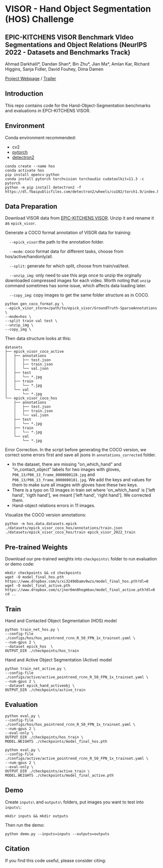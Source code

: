# VISOR - Hand Object Segmentation (HOS) Challenge 
## EPIC-KITCHENS VISOR Benchmark VIdeo Segmentations and Object Relations (NeurIPS 2022 - Datasets and Benchmarks Track)

Ahmad Darkhalil*, Dandan Shan*, Bin Zhu*, Jian Ma*, Amlan Kar, Richard Higgins, Sanja Fidler, David Fouhey, Dima Damen


[Project Webpage](https://epic-kitchens.github.io/VISOR/) / [Trailer](https://www.youtube.com/watch?v=yGodQAbYW_E) 
## Introduction
This repo contains code for the Hand-Object-Segmentation benchmarks and evaluations in EPCI-KITCHENS VISOR.


## Environment

Conda environment recommended:
- cv2
- [pytorch](https://pytorch.org/get-started/locally/)
- [detectron2](https://github.com/facebookresearch/detectron2)
```
conda create --name hos
conda activate hos
pip install opencv-python
conda install pytorch torchvision torchaudio cudatoolkit=11.3 -c pytorch
python -m pip install detectron2 -f https://dl.fbaipublicfiles.com/detectron2/wheels/cu102/torch1.9/index.html
```

## Data Preparation

Download VISOR data from [EPIC-KITCHENS VISOR](https://epic-kitchens.github.io/VISOR/#downloads). Unzip it and rename it as `epick_visor`.

Generate a COCO format annotation of VISOR data for training:

&emsp;`--epick_visor`:the path to the annotation folder. 

&emsp;`--mode`: coco format data for different tasks, choose from hos/active/handonly/all.

&emsp;`--split`: generate for which split, choose from train/val/test.

&emsp;`--unzip_img`: only need to use this args once to unzip the orginally downloaded compressed images for each video. Worth noting that `unzip` command sometimes has some issue, which affects data loading later.

&emsp;`--copy_img`: copy images to get the same folder structure as in COCO.
```
python gen_coco_format.py \
--epick_visor_store=/path/to/epick_visor/GroundTruth-SparseAnnotations \
--mode=hos \
--split train val test \
--unzip_img \
--copy_img \
``` 

Then data structure looks at this:
```
datasets
├── epick_visor_coco_active
│   ├── annotations
│   │   ├── test.json
│   │   ├── train.json
│   │   └── val.json
│   ├── test 
│   │   └── *.jpg
│   ├── train 
│   │   └── *.jpg
│   └── val 
│       └── *.jpg
└── epick_visor_coco_hos
    ├── annotations
    │   ├── test.json
    │   ├── train.json
    │   └── val.json
    ├── test 
    │   └── *.jpg
    ├── train 
    │   └── *.jpg
    └── val 
        └── *.jpg
```

Error Correction. In the script before generating the COCO version, we correct some errors first and save all jsons in `annotations_corrected` folder. 
- In the dataset, there are missing "on_which_hand" and "in_contact_object" labels for two images with gloves, `P06_13/P06_13_frame_0000000128.jpg` and `P06_13/P06_13_frame_0000000181.jpg`. We add the keys and values for them to make sure all images with gloves have these two keys.
- There is a typo on 13 images in train set where 'on_which_hand' is ['left hand', 'rigth hand'], we meant ['left hand', 'right hand']. We corrected them.  
- Hand-object relations errors in 11 images.


Visualize the COCO version annotations:
```
python -m hos.data.datasets.epick ./datasets/epick_visor_coco_hos/annotations/train.json ./datasets/epick_visor_coco_hos/train epick_visor_2022_train
```


## Pre-trained Weights
Download our pre-trained weights into `checkpoints\` folder to run evaluation or demo code:
```
mkdir checkpoints && cd checkpoints
wget -O model_final_hos.pth https://www.dropbox.com/s/xi3249dbamv9wzs/model_final_hos.pth?dl=0
wget -O model_final_active.pth https://www.dropbox.com/s/jner6mn0hogmbav/model_final_active.pth?dl=0
cd ..
```


## Train
Hand and Contacted Object Segmentation (HOS) model
```
python train_net_hos.py \
--config-file ./configs/hos/hos_pointrend_rcnn_R_50_FPN_1x_trainset.yaml \
--num-gpus 2 \
--dataset epick_hos  \
OUTPUT_DIR ./checkpoints/hos_train
```

Hand and Active Object Segmentation (Active) model
```
python train_net_active.py \
--config-file ./configs/active/active_pointrend_rcnn_R_50_FPN_1x_trainset.yaml \
--num-gpus 2 \
--dataset epick_hand_activeobj \
OUTPUT_DIR ./checkpoints/active_train
```


## Evaluation
```
python eval.py \
--config-file ./configs/hos/hos_pointrend_rcnn_R_50_FPN_1x_trainset.yaml \
--num-gpus 2 \
--eval-only \
OUTPUT_DIR ./checkpoints/hos_train \
MODEL.WEIGHTS ./checkpoints/model_final_hos.pth
```

```
python eval.py \
--config-file ./configs/active/active_pointrend_rcnn_R_50_FPN_1x_trainset.yaml \
--num-gpus 2 \
--eval-only \
OUTPUT_DIR ./checkpoints/active_train \
MODEL.WEIGHTS ./checkpoints/model_final_active.pth
```


## Demo
Create `inputs\` and `outputs\` folders, put images you want to test into `inputs\`:
```
mkdir inputs && mkdir outputs
```
Then run the demo:
```
python demo.py --inputs=inputs --outputs=outputs
```

## Citation
If you find this code useful, please consider citing:

```
```